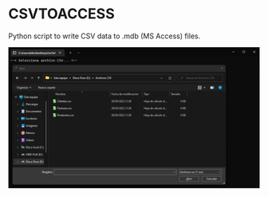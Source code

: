 # CSVTOACCESS
Python script to write CSV data to .mdb (MS Access) files.

![plot](./images/CSVTOACCESS-screenshot-1.png)
